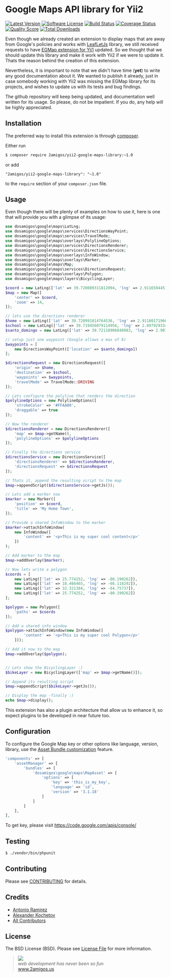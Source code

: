 # Google Maps API library for Yii2

[![Latest Version](https://img.shields.io/github/tag/2amigos/yii2-google-maps-library.svg?style=flat-square&label=release)](https://github.com/2amigos/yii2-google-maps-library/tags)
[![Software License](https://img.shields.io/badge/license-MIT-brightgreen.svg?style=flat-square)](LICENSE.md)
[![Build Status](https://img.shields.io/travis/2amigos/yii2-google-maps-library/master.svg?style=flat-square)](https://travis-ci.org/2amigos/yii2-google-maps-library)
[![Coverage Status](https://img.shields.io/scrutinizer/coverage/g/2amigos/yii2-google-maps-library.svg?style=flat-square)](https://scrutinizer-ci.com/g/2amigos/yii2-google-maps-library/code-structure)
[![Quality Score](https://img.shields.io/scrutinizer/g/2amigos/yii2-google-maps-library.svg?style=flat-square)](https://scrutinizer-ci.com/g/2amigos/yii2-google-maps-library)
[![Total Downloads](https://img.shields.io/packagist/dt/2amigos/yii2-google-maps-library.svg?style=flat-square)](https://packagist.org/packages/2amigos/yii2-google-maps-library)

Even though we already created an extension to display maps that are away from Google's policies and works with
[LeafLetJs](http://leafletjs.com/ "http://leafletjs.com/") library, we still received requests to have
[EGMap extension for Yii1](http://www.yiiframework.com/extension/egmap) updated. So we thought that we should update
this library and make it work with Yii2 if we were to update it. Thats the reason behind the creation of this extension.

Nevertheless, it is important to note that we didn't have time (**yet**) to write any good documentation about it.
We wanted to publish it already, just in case somebody working with Yii2 was missing the EGMap library for its projects,
and wishes to update us with its tests and bug findings.

The github repository will keep being updated, and documentation well written for its usage. So please, do not be
impatient. If you do, any help will be highly appreciated.

## Installation

The preferred way to install this extension is through [composer](http://getcomposer.org/download/).

Either run

```bash
$ composer require 2amigos/yii2-google-maps-library:~1.0
```

or add

```
"2amigos/yii2-google-maps-library": "~1.0"
```

to the `require` section of your `composer.json` file.

## Usage

Even though there will be plenty of examples on how to use it, here is one that will provide you with a glimpse of its
usage:

```php
use dosamigos\google\maps\LatLng;
use dosamigos\google\maps\services\DirectionsWayPoint;
use dosamigos\google\maps\services\TravelMode;
use dosamigos\google\maps\overlays\PolylineOptions;
use dosamigos\google\maps\services\DirectionsRenderer;
use dosamigos\google\maps\services\DirectionsService;
use dosamigos\google\maps\overlays\InfoWindow;
use dosamigos\google\maps\overlays\Marker;
use dosamigos\google\maps\Map;
use dosamigos\google\maps\services\DirectionsRequest;
use dosamigos\google\maps\overlays\Polygon;
use dosamigos\google\maps\layers\BicyclingLayer;

$coord = new LatLng(['lat' => 39.720089311812094, 'lng' => 2.91165944519042]);
$map = new Map([
    'center' => $coord,
    'zoom' => 14,
]);

// lets use the directions renderer
$home = new LatLng(['lat' => 39.720991014764536, 'lng' => 2.911801719665541]);
$school = new LatLng(['lat' => 39.719456079114956, 'lng' => 2.8979293346405166]);
$santo_domingo = new LatLng(['lat' => 39.72118906848983, 'lng' => 2.907628202438368]);

// setup just one waypoint (Google allows a max of 8)
$waypoints = [
    new DirectionsWayPoint(['location' => $santo_domingo])
];

$directionsRequest = new DirectionsRequest([
    'origin' => $home,
    'destination' => $school,
    'waypoints' => $waypoints,
    'travelMode' => TravelMode::DRIVING
]);

// Lets configure the polyline that renders the direction
$polylineOptions = new PolylineOptions([
    'strokeColor' => '#FFAA00',
    'draggable' => true
]);

// Now the renderer
$directionsRenderer = new DirectionsRenderer([
    'map' => $map->getName(),
    'polylineOptions' => $polylineOptions
]);

// Finally the directions service
$directionsService = new DirectionsService([
    'directionsRenderer' => $directionsRenderer,
    'directionsRequest' => $directionsRequest
]);

// Thats it, append the resulting script to the map
$map->appendScript($directionsService->getJs());

// Lets add a marker now
$marker = new Marker([
    'position' => $coord,
    'title' => 'My Home Town',
]);

// Provide a shared InfoWindow to the marker
$marker->attachInfoWindow(
    new InfoWindow([
        'content' => '<p>This is my super cool content</p>'
    ])
);

// Add marker to the map
$map->addOverlay($marker);

// Now lets write a polygon
$coords = [
    new LatLng(['lat' => 25.774252, 'lng' => -80.190262]),
    new LatLng(['lat' => 18.466465, 'lng' => -66.118292]),
    new LatLng(['lat' => 32.321384, 'lng' => -64.75737]),
    new LatLng(['lat' => 25.774252, 'lng' => -80.190262])
];

$polygon = new Polygon([
    'paths' => $coords
]);

// Add a shared info window
$polygon->attachInfoWindow(new InfoWindow([
        'content' => '<p>This is my super cool Polygon</p>'
    ]));

// Add it now to the map
$map->addOverlay($polygon);


// Lets show the BicyclingLayer :)
$bikeLayer = new BicyclingLayer(['map' => $map->getName()]);

// Append its resulting script
$map->appendScript($bikeLayer->getJs());

// Display the map -finally :)
echo $map->display();
```

This extension has also a plugin architecture that allow us to enhance it, so expect plugins to be developed in near
future too.

## Configuration

To configure the Google Map key or other options like language, version, library, use the [Asset Bundle customization](http://www.yiiframework.com/doc-2.0/guide-structure-assets.html#customizing-asset-bundles) feature.

```php
'components' => [
    'assetManager' => [
        'bundles' => [
            'dosamigos\google\maps\MapAsset' => [
                'options' => [
                    'key' => 'this_is_my_key',
                    'language' => 'id',
                    'version' => '3.1.18'
                ]
            ]
        ]
    ],
],
```

To get key, please visit https://code.google.com/apis/console/

## Testing

```bash
$ ./vendor/bin/phpunit
```

## Contributing

Please see [CONTRIBUTING](CONTRIBUTING.md) for details.

## Credits

- [Antonio Ramirez](https://github.com/tonydspaniard)
- [Alexander Kochetov](https://github.com/creocoder)
- [All Contributors](https://github.com/2amigos/yii2-google-maps-library/graphs/contributors)

## License

The BSD License (BSD). Please see [License File](LICENSE.md) for more information.

<blockquote>
    <a href="http://www.2amigos.us"><img src="http://www.gravatar.com/avatar/55363394d72945ff7ed312556ec041e0.png"></a><br>
    <i>web development has never been so fun</i><br>
    <a href="http://www.2amigos.us">www.2amigos.us</a>
</blockquote>
